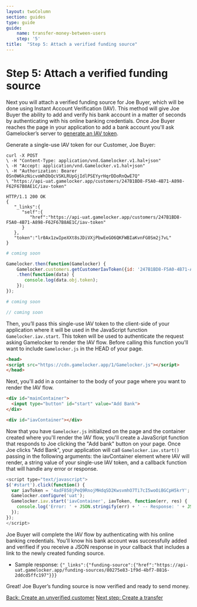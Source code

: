 ```yaml
---
layout: twoColumn
section: guides
type: guide
guide:
    name: transfer-money-between-users
    step: '5'
title:  "Step 5: Attach a verified funding source"
---
```


# Step 5: Attach a verified funding source

Next you will attach a verified funding source for Joe Buyer, which will be done using Instant Account Verification (IAV). This method will give Joe Buyer the ability to add and verify his bank account in a matter of seconds by authenticating with his online banking credentials. Once Joe Buyer reaches the page in your application to add a bank account you'll ask Gamelocker’s server to [generate an IAV token](http://docsv2.gamelocker.app/#generate-an-iav-token-customer).

Generate a single-use IAV token for our Customer, Joe Buyer:

```raw
curl -X POST
\ -H "Content-Type: application/vnd.Gamelocker.v1.hal+json"
\ -H "Accept: application/vnd.Gamelocker.v1.hal+json"
\ -H "Authorization: Bearer 0Sn0W6kzNicvoWhDbQcVSKLRUpGjIdlPSEYyrHqrDDoRnQwE7Q"
\ "https://api-uat.gamelocker.app/customers/247B1BD8-F5A0-4B71-A898-F62F67B8AE1C/iav-token"

HTTP/1.1 200 OK
{
   "_links":{
      "self":{
         "href":"https://api-uat.gamelocker.app/customers/247B1BD8-F5A0-4B71-A898-F62F67B8AE1C/iav-token"
      }
   },
   "token":"lr0Ax1zwIpeXXt8sJDiVXjPbwEeGO6QKFWBIaKvnFG0Sm2j7vL"
}
```
```ruby
# coming soon
```
```javascript
Gamelocker.then(function(Gamelocker) {
    Gamelocker.customers.getCustomerIavToken({id: '247B1BD8-F5A0-4B71-A898-F62F67B8AE1C'})
    .then(function(data) {
       console.log(data.obj.token);
    });
});
```
```python
# coming soon
```
```php
// coming soon
```

Then, you’ll pass this single-use IAV token to the client-side of your application where it will be used in the JavaScript function `Gamelocker.iav.start`. This token will be used to authenticate the request asking Gamelocker to render the IAV flow. Before calling this function you'll want to include `Gamelocker.js` in the HEAD of your page.

```html
<head>
<script src="https://cdn.gamelocker.app/1/Gamelocker.js"></script>
</head>
```

Next, you'll add in a container to the body of your page where you want to render the IAV flow.

```html
<div id="mainContainer">
  <input type="button" id="start" value="Add Bank">
</div>

<div id="iavContainer"></div>
```

Now that you have `Gamelocker.js` initialized on the page and the container created where you'll render the IAV flow, you'll create a JavaScript function that responds to Joe clicking the "Add bank" button on your page. Once Joe clicks "Add Bank", your application will call `Gamelocker.iav.start()` passing in the following arguments: the iavContainer element where IAV will render, a string value of your single-use IAV token, and a callback function that will handle any error or response.

```js
<script type="text/javascript">
$('#start').click(function() {
  var iavToken = '4adF858jPeQ9RnojMHdqSD2KwsvmhO7Ti7cI5woOiBGCpH5krY';
  Gamelocker.configure('uat');
  Gamelocker.iav.start('iavContainer', iavToken, function(err, res) {
    console.log('Error: ' + JSON.stringify(err) + ' -- Response: ' + JSON.stringify(res));
  });
});
</script>
```

Joe Buyer will complete the IAV flow by authenticating with his online banking credentials. You'll know his bank account was successfully added and verified if you receive a JSON response in your callback that includes a link to the newly created funding source.

* Sample response:  `{"_links":{"funding-source":{"href":"https://api-uat.gamelocker.app/funding-sources/80275e83-1f9d-4bf7-8816-2ddcd5ffc197"}}}`

Great! Joe Buyer’s funding source is now verified and ready to send money.

<nav class="pager-nav">
    <a href="./04-create-unverified-customer.html">Back: Create an unverified customer</a>
    <a href="06-create-transfer.html">Next step: Create a transfer</a>
</nav>
